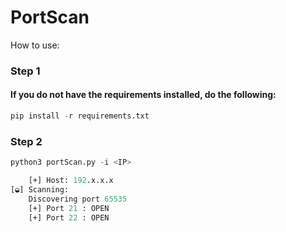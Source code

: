 # PortScan
How to use:
### Step 1

<h4>If you do not have the requirements installed, do the following:</h4>

```py
pip install -r requirements.txt
```
### Step 2
```py
python3 portScan.py -i <IP>
```
```perl
    [+] Host: 192.x.x.x
[◒] Scanning: 
    Discovering port 65535
    [+] Port 21 : OPEN
    [+] Port 22 : OPEN
```

